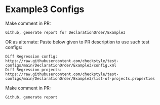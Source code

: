 # Example3 Configs
Make comment in PR:
```
Github, generate report for DeclarationOrder/Example3
```
OR as alternate:
Paste below given to PR description to use such test configs:
```
Diff Regression config: https://raw.githubusercontent.com/checkstyle/test-configs/main/DeclarationOrder/Example3/config.xml
Diff Regression projects: https://raw.githubusercontent.com/checkstyle/test-configs/main/DeclarationOrder/Example3/list-of-projects.properties
```
Make comment in PR:
```
Github, generate report
```
